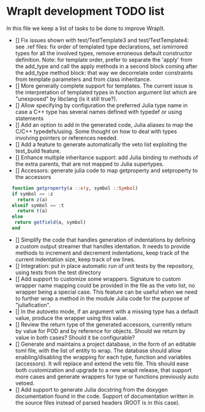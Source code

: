 # WrapIt development TODO list

In this file we keep a list of tasks to be done to improve WrapIt.

   - [] Fix issues shown with test/TestTemplate3 and test/TestTemplate4: see .ref files: fix order of templated type declarations, set ismirrored types for all the involved types, remove erroneous default constructor definition. Note: for template order, prefer to separate the 'apply' from the add_type and call the apply methods in a second block coming after the add_type method block: that way we decorrelate order constraints from template parameters and from class inheritance. 
   - [] More generally complete support for templates. The current issue is the interpretation of templated types in function argument list which are "unexposed" by libclang (is it still true?).
   - [] Allow specifying by configuration the preferred Julia type name in case a C++ type has several names defined with typedef or using statements
   - [] Add an option to add in the generated code, Julia aliases to map the C/C++ typedefs/using. Some thought on how to deal with types involving pointers or references needed.
   - [] Add a feature to generate automatically the veto list exploiting the test_build feature.
   - [] Enhance multiple inheritance support: add Julia binding to methods of the extra parents, that are not mapped to Julia supertypes.
   - [] Accessors: generate julia code to map getproperty and setproperty to the accessors
```julia
  function getproperty(a ::x!y, symbol ::Symbol)
  if symbol == :z
    return z(a)
  elseif symbol == :t
    return t(a)
  else
   return getfield(a, symbol)
  end
```
   - [] Simplify the code that handles generation of indentations by defining a custom output streamer that handles identation. It needs to provide methods to increment and decrement indentations, keep track of the current indentation size, keep track of ew lines.
   - [] Integration: put in place automatic run of unit tests by the repository, using tests from the test directory
   - [] Add support to customize some wrappers. Signature to custom wrapper name mapping could be provided in the file as the veto list, no wrapper being a special case. This feature can be useful when we need to further wrap a method in the module Julia code for the purpose of "juliafication". 
   - [] In the autoveto mode, if an argument with a missing type has a default value, produce the wrapper using this value.
   - [] Review the return type of the generated accessors, currently return by value for POD and by reference for objects. Should we return by value in both cases? Should it be configurable?
   - [] Generate and maintains a project database, in the form of an editable toml file, with the list of entity to wrap. The database should allow enabling/disabling the wrapping for each type, function and variables (accessors). It will replace and extend the veto file. This should ease both customization and upgrade to a new wrapit release, that support more cases and generate wrappers for type or functions previously auto vetoed.
   - [] Add support to generate Julia docstring from the doxygen documentation found in the code. Support of documentation written in the source files instead of parsed headers (ROOT is in this case).
